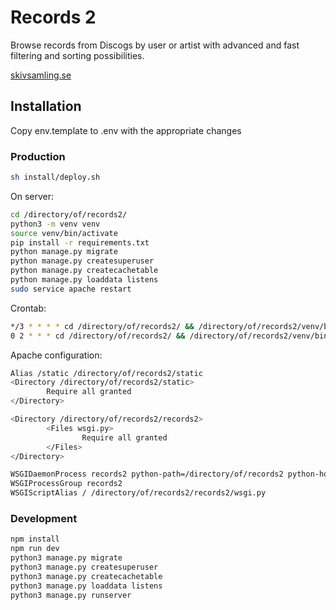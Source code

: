 # Records 2
Browse records from Discogs by user or artist with advanced and fast filtering and sorting possibilities.

[skivsamling.se](http://skivsamling.se)

## Installation
Copy env.template to .env with the appropriate changes

### Production
```sh
sh install/deploy.sh
```
On server:
```sh
cd /directory/of/records2/
python3 -m venv venv
source venv/bin/activate
pip install -r requirements.txt
python manage.py migrate
python manage.py createsuperuser
python manage.py createcachetable
python manage.py loaddata listens
sudo service apache restart
```

Crontab:
```sh
*/3 * * * * cd /directory/of/records2/ && /directory/of/records2/venv/bin/python manage.py updaterecords 30 >> /directory/of/records2/logs/updateRecords.log 2>&1
0 2 * * * cd /directory/of/records2/ && /directory/of/records2/venv/bin/python manage.py updatecollections >> /directory/of/records2/logs/updateCollections.log 2>&1
```

Apache configuration:
```sh
Alias /static /directory/of/records2/static
<Directory /directory/of/records2/static>
        Require all granted
</Directory>

<Directory /directory/of/records2/records2>
        <Files wsgi.py>
                Require all granted
        </Files>
</Directory>

WSGIDaemonProcess records2 python-path=/directory/of/records2 python-home=/directory/of/records2/venv
WSGIProcessGroup records2
WSGIScriptAlias / /directory/of/records2/records2/wsgi.py
```

### Development
```sh
npm install
npm run dev
python3 manage.py migrate
python3 manage.py createsuperuser
python3 manage.py createcachetable
python3 manage.py loaddata listens
python3 manage.py runserver
```
